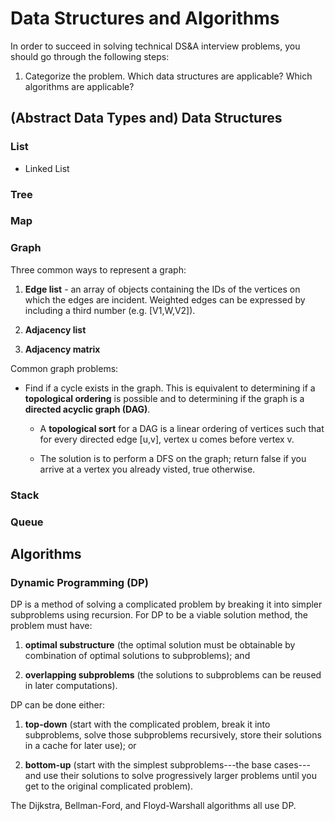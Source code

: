 # Data Structures and Algorithms

In order to succeed in solving technical DS&A interview problems, you should go through the following steps:

1. Categorize the problem. Which data structures are applicable? Which algorithms are applicable?

## (Abstract Data Types and) Data Structures

### List

* Linked List

### Tree

### Map

### Graph

Three common ways to represent a graph:

1. **Edge list** - an array of objects containing the IDs of the vertices on which the edges are incident. Weighted edges can be expressed by including a third number (e.g. [V1,W,V2]).

2. **Adjacency list**

3. **Adjacency matrix**

Common graph problems:

* Find if a cycle exists in the graph. This is equivalent to determining if a **topological ordering** is possible and to determining if the graph is a **directed acyclic graph (DAG)**.
    
    * A **topological sort** for a DAG is a linear ordering of vertices such that for every directed edge [u,v], vertex u comes before vertex v.

    * The solution is to perform a DFS on the graph; return false if you arrive at a vertex you already visted, true otherwise.

### Stack

### Queue

## Algorithms

### Dynamic Programming (DP)

DP is a method of solving a complicated problem by breaking it into simpler subproblems using recursion. For DP to be a viable solution method, the problem must have:

1. **optimal substructure** (the optimal solution must be obtainable by combination of optimal solutions to subproblems); and

2. **overlapping subproblems** (the solutions to subproblems can be reused in later computations).

DP can be done either:

1. **top-down** (start with the complicated problem, break it into subproblems, solve those subproblems recursively, store their solutions in a cache for later use); or

2. **bottom-up** (start with the simplest subproblems---the base cases---and use their solutions to solve progressively larger problems until you get to the original complicated problem).

The Dijkstra, Bellman-Ford, and Floyd-Warshall algorithms all use DP.
